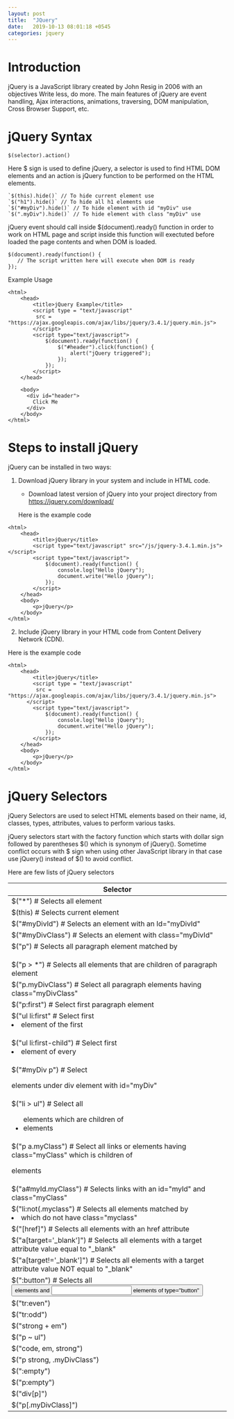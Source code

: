 ```yaml
---
layout: post
title:  "JQuery"
date:   2019-10-13 08:01:18 +0545
categories: jquery
---
```


# Introduction

jQuery is a JavaScript library created by John Resig in 2006 with an objectives Write less, do more. The main features of jQuery are event handling, Ajax interactions, animations, traversing, DOM manipulation, Cross Browser Support,  etc.

# jQuery Syntax

```
$(selector).action()
```
Here $ sign is used to define jQuery, a selector is used to find HTML DOM elements and an action is jQuery function to be performed on the HTML elements.

```
`$(this).hide()` // To hide current element use
`$("h1").hide()` // To hide all h1 elements use
`$("#myDiv").hide()` // To hide element with id "myDiv" use
`$(".myDiv").hide()` // To hide element with class "myDiv" use
```

jQuery event should call inside $(document).ready() function in order to work on HTML page and script inside this function will exectuted before loaded the page contents and when DOM is loaded.

```
$(document).ready(function() {
   // The script written here will execute when DOM is ready
});
```

Example Usage

```
<html>
    <head>
        <title>jQuery Example</title>
        <script type = "text/javascript" 
         src = "https://ajax.googleapis.com/ajax/libs/jquery/3.4.1/jquery.min.js">
        </script>
        <script type="text/javascript">
            $(document).ready(function() {
                $("#header").click(function() {
                    alert("jQuery triggered");
                });
            });
        </script>
    </head>

    <body>
      <div id="header">
        Click Me
      </div>
    </body>
</html>
```

# Steps to install jQuery

jQuery can be installed in two ways:

1. Download jQuery library in your system and include in HTML code.
    * Download latest version of jQuery into your project directory from https://jquery.com/download/
    
    Here is the example code

```
<html>
    <head>
        <title>jQuery</title>
        <script type="text/javascript" src="/js/jquery-3.4.1.min.js"></script>
        <script type="text/javascript">
            $(document).ready(function() {
                console.log("Hello jQuery");
                document.write("Hello jQuery");
            });
        </script>
    </head>
    <body>
        <p>jQuery</p>
    </body>
</html>
```

2. Include jQuery library in your HTML code from Content Delivery Network (CDN).

Here is the example code

```
<html>
    <head>
        <title>jQuery</title>
        <script type = "text/javascript" 
         src = "https://ajax.googleapis.com/ajax/libs/jquery/3.4.1/jquery.min.js">
      </script>
        <script type="text/javascript">
            $(document).ready(function() {
                console.log("Hello jQuery");
                document.write("Hello jQuery");
            });
        </script>
    </head>
    <body>
        <p>jQuery</p>
    </body>
</html>
```

# jQuery Selectors

jQuery Selectors are used to select HTML elements based on their name, id, classes, types, attributes, values to perform various tasks.

jQuery selectors start with the factory function which starts with dollar sign followed by parentheses $() which is synonym of jQuery(). Sometime conflict occurs with $ sign when using other JavaScript library in that case use jQuery() instead of $() to avoid conflict.

Here are few lists of jQuery selectors

| Selector                                                                       |
|--------------------------------------------------------------------------------|
| $("*") # Selects all element|
| $(this) # Selects current element|
| $("#myDivId") # Selects an element with an Id="myDivId"|
| $("#myDivClass")  # Selects an element with class="myDivId"|
| $("p") # Selects all paragraph element matched by <p>|
| $("p > *") # Selects all elements that are children of paragraph element|
| $("p.myDivClass") # Select all paragraph elements having class="myDivClass"  |
| $("p:first") # Select first paragraph element|
| $("ul li:first" # Select first <li> element of the first <ul>|
| $("ul li:first-child") # Select first <li> element of every <ul>|
| $("#myDiv p") # Select <p> elements under div element with id="myDiv"|
| $("li > ul") # Select all <ul> elements which are children of <li> elements|
| $("p a.myClass") # Select all links or <a> elements having class="myClass" which is children of <p> elements|
| $("a#myId.myClass") # Selects links with an id="myId" and class="myClass"|
| $("li:not(.myclass") # Selects all elements matched by <li> which do not have class="myclass" |
| $("[href]") # Selects all elements with an href attribute|
| $("a[target='_blank']") # Selects all <a> elements with a target attribute value equal to "_blank"|
| $("a[target!='_blank']") # Selects all <a> elements with a target attribute value NOT equal to "_blank"|
| $(":button") # Selects all <button> elements and <input> elements of type="button"|
| $("tr:even")|
| $("tr:odd")|
| $("strong + em")|
| $("p ~ ul")|
| $("code, em, strong")|
| $("p strong, .myDivClass")|
| $(":empty")|
| $("p:empty")|
| $("div[p]")|
| $("p[.myDivClass]")|
